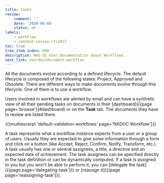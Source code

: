 ```yaml
---
title: Tasks
review:
    comment: ''
    date: '2020-06-08'
    status: ok
labels:
    - workflow
    - content-review-lts2017
toc: true
tree_item_index: 800
description: Web UI User Documentation about Workflows
next_link: userdoc/document-workflow
---
```

All the documents evolve according to a defined lifecycle. The default lifecycle is composed of the following states: Project, Approved and Obsolete. There are different ways to make documents evolve through this lifecycle. One of them is to use a workflow.

Users involved in workflows are alerted by email and can have a synthetic view of all their pending tasks on documents in their [dashboard]({{page page='browse'}}#dashboard) or on the **Task** tab. The documents they have to review are listed there.

{{{multiexcerpt 'default-validation-workflows' page='NXDOC:Workflow'}}}

A task represents what a workflow instance expects from a user or a group of users. Usually they are expected to give some information through a form and click on a button (like Accept, Reject, Confirm, Notify, Transform, etc.). A task usually has one or several assignees, a title, a directive and an expected date of achievement. The task assignees can be specified directly in the task definition or can be dynamically computed. If a task is assigned to you but you won't be able to perform it, you can [delegate the task]({{page page='delegating-task'}}) or [reassign it]({{page page='reassigning-task'}}).
